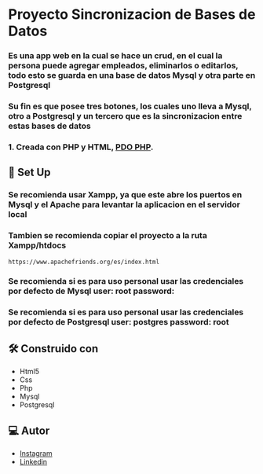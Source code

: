 # Proyecto Sincronizacion de Bases de Datos
### Es una app web en la cual se hace un crud, en el cual la persona puede agregar empleados, eliminarlos o editarlos, todo esto se guarda en una base de datos Mysql y otra parte en Postgresql
### Su fin es que posee tres botones, los cuales uno lleva a Mysql, otro a Postgresql y un tercero que es la sincronizacion entre estas bases de datos
### 1. Creada con PHP y HTML, [PDO PHP](https://www.php.net/manual/es/book.pdo.php).

## :space_invader: Set Up
### Se recomienda usar Xampp, ya que este abre los puertos en Mysql y el Apache para levantar la aplicacion en el servidor local
### Tambien se recomienda copiar el proyecto a la ruta Xampp/htdocs
```
https://www.apachefriends.org/es/index.html
```

### Se recomienda si es para uso personal usar las credenciales por defecto de Mysql user: root  password: 
### Se recomienda si es para uso personal usar las credenciales por defecto de Postgresql user: postgres  password: root

## :hammer_and_wrench:	Construido con
- Html5
- Css
- Php
- Mysql
- Postgresql 

## 💻 Autor
- [Instagram]() 
- [Linkedin]()
